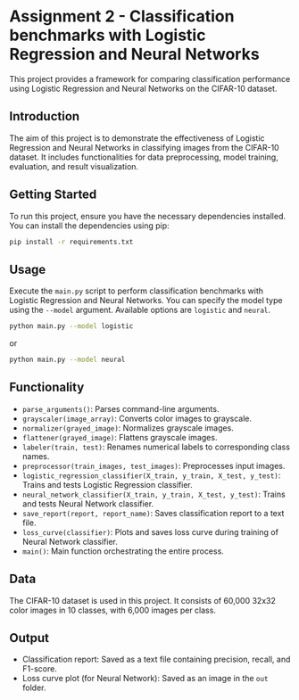 # Assignment 2 - Classification benchmarks with Logistic Regression and Neural Networks

This project provides a framework for comparing classification performance using Logistic Regression and Neural Networks on the CIFAR-10 dataset.

## Introduction

The aim of this project is to demonstrate the effectiveness of Logistic Regression and Neural Networks in classifying images from the CIFAR-10 dataset. It includes functionalities for data preprocessing, model training, evaluation, and result visualization.

## Getting Started

To run this project, ensure you have the necessary dependencies installed. You can install the dependencies using pip:

```bash
pip install -r requirements.txt
```

## Usage

Execute the `main.py` script to perform classification benchmarks with Logistic Regression and Neural Networks. You can specify the model type using the `--model` argument. Available options are `logistic` and `neural`.

```bash
python main.py --model logistic
```

or

```bash
python main.py --model neural
```

## Functionality

- `parse_arguments()`: Parses command-line arguments.
- `grayscaler(image_array)`: Converts color images to grayscale.
- `normalizer(grayed_image)`: Normalizes grayscale images.
- `flattener(grayed_image)`: Flattens grayscale images.
- `labeler(train, test)`: Renames numerical labels to corresponding class names.
- `preprocessor(train_images, test_images)`: Preprocesses input images.
- `logistic_regression_classifier(X_train, y_train, X_test, y_test)`: Trains and tests Logistic Regression classifier.
- `neural_network_classifier(X_train, y_train, X_test, y_test)`: Trains and tests Neural Network classifier.
- `save_report(report, report_name)`: Saves classification report to a text file.
- `loss_curve(classifier)`: Plots and saves loss curve during training of Neural Network classifier.
- `main()`: Main function orchestrating the entire process.

## Data

The CIFAR-10 dataset is used in this project. It consists of 60,000 32x32 color images in 10 classes, with 6,000 images per class.

## Output

- Classification report: Saved as a text file containing precision, recall, and F1-score.
- Loss curve plot (for Neural Network): Saved as an image in the `out` folder.
